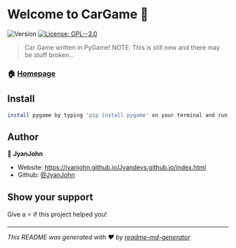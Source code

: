 # Welcome to CarGame 👋
![Version](https://img.shields.io/badge/version-1.0-blue.svg?cacheSeconds=2592000)
[![License: GPL--3.0](https://img.shields.io/badge/License-GPL--3.0-yellow.svg)](#)

> Car Game written in PyGame! NOTE: This is still new and there may be stuff broken...

### 🏠 [Homepage](https://jyanjohn.github.io/Jyandevs.github.io)

## Install

```sh
install pygame by typing 'pip install pygame' on your terminal and run it using 'python3.9 game.py' NOTE: This has some issues with python 3.10
```

## Author

👤 **JyanJohn**

* Website: https://jyanjohn.github.io/Jyandevs.github.io/index.html
* Github: [@JyanJohn](https://github.com/JyanJohn)

## Show your support

Give a ⭐️ if this project helped you!


***
_This README was generated with ❤️ by [readme-md-generator](https://github.com/kefranabg/readme-md-generator)_
